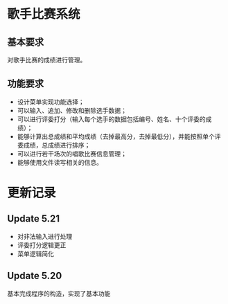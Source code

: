 # 歌手比赛系统

## 基本要求

对歌手比赛的成绩进行管理。

## 功能要求

-   设计菜单实现功能选择；
-   可以输入、追加、修改和删除选手数据；
-   可以进行评委打分（输入每个选手的数据包括编号、姓名、十个评委的成绩）；
-   能够计算出总成绩和平均成绩（去掉最高分，去掉最低分），并能按照单个评委成绩，总成绩进行排序；
-   可以进行若干场次的唱歌比赛信息管理；
-   能够使用文件读写相关的信息。

# 更新记录

## Update 5.21

-   对非法输入进行处理
-   评委打分逻辑更正
-   菜单逻辑简化

## Update 5.20

基本完成程序的构造，实现了基本功能

